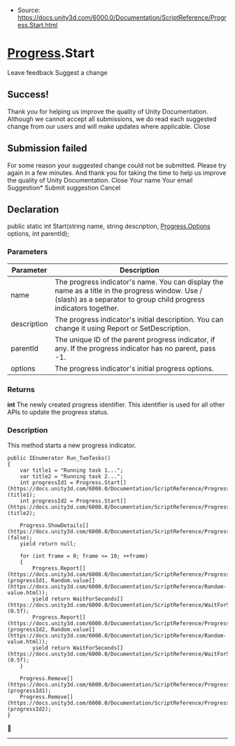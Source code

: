* Source: https://docs.unity3d.com/6000.0/Documentation/ScriptReference/Progress.Start.html

#  [Progress](https://docs.unity3d.com/6000.0/Documentation/ScriptReference/Progress.html).Start
Leave feedback
Suggest a change
## Success!
Thank you for helping us improve the quality of Unity Documentation. Although we cannot accept all submissions, we do read each suggested change from our users and will make updates where applicable.
Close
## Submission failed
For some reason your suggested change could not be submitted. Please <a>try again</a> in a few minutes. And thank you for taking the time to help us improve the quality of Unity Documentation.
Close
Your name Your email Suggestion* Submit suggestion
Cancel
## Declaration
public static int Start(string name, string description, [Progress.Options](https://docs.unity3d.com/6000.0/Documentation/ScriptReference/Progress.Options.html) options, int parentId); 
### Parameters
Parameter | Description  
---|---  
name | The progress indicator's name. You can display the name as a title in the progress window. Use / (slash) as a separator to group child progress indicators together.  
description | The progress indicator's initial description. You can change it using Report or SetDescription.  
parentId | The unique ID of the parent progress indicator, if any. If the progress indicator has no parent, pass -1.  
options | The progress indicator's initial progress options.  
### Returns
**int** The newly created progress identifier. This identifier is used for all other APIs to update the progress status. 
### Description
This method starts a new progress indicator.
```
public IEnumerator Run_TwoTasks()
{
    var title1 = "Running task 1...";
    var title2 = "Running task 2...";
    int progressId1 = Progress.Start[](https://docs.unity3d.com/6000.0/Documentation/ScriptReference/Progress.Start.html)(title1);
    int progressId2 = Progress.Start[](https://docs.unity3d.com/6000.0/Documentation/ScriptReference/Progress.Start.html)(title2);  
  
    Progress.ShowDetails[](https://docs.unity3d.com/6000.0/Documentation/ScriptReference/Progress.ShowDetails.html)(false);
    yield return null;  
  
    for (int frame = 0; frame <= 10; ++frame)
    {
        Progress.Report[](https://docs.unity3d.com/6000.0/Documentation/ScriptReference/Progress.Report.html)(progressId1, Random.value[](https://docs.unity3d.com/6000.0/Documentation/ScriptReference/Random-value.html));
        yield return WaitForSeconds[](https://docs.unity3d.com/6000.0/Documentation/ScriptReference/WaitForSeconds.html)(0.5f);
        Progress.Report[](https://docs.unity3d.com/6000.0/Documentation/ScriptReference/Progress.Report.html)(progressId2, Random.value[](https://docs.unity3d.com/6000.0/Documentation/ScriptReference/Random-value.html));
        yield return WaitForSeconds[](https://docs.unity3d.com/6000.0/Documentation/ScriptReference/WaitForSeconds.html)(0.5f);
    }  
  
    Progress.Remove[](https://docs.unity3d.com/6000.0/Documentation/ScriptReference/Progress.Remove.html)(progressId1);
    Progress.Remove[](https://docs.unity3d.com/6000.0/Documentation/ScriptReference/Progress.Remove.html)(progressId2);
}

```

* * *
